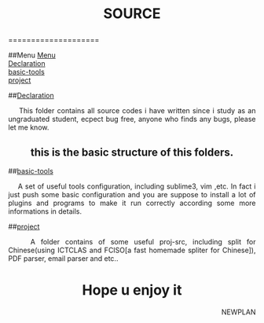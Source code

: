 # <p align="center">SOURCE</p>
====================

<a name="Menu"></a>
##Menu
[Menu](#Menu)</br>
[Declaration](#Declaration)</br>
[basic-tools](#basic-tools)</br>
[project](#project)</br>

<a name="Declaration"></a>
##[Declaration](#Menu)
<p align="justify">&nbsp;&nbsp;&nbsp;&nbsp;This folder contains all source codes i have written since i study as an ungraduated student, ecpect bug free, anyone who finds any bugs, please let me know.</p>

<h2 align="center">this is the basic structure of this folders.</h2>

<a name="basic-tools"></a>
##[basic-tools](#Menu)
<p align="justify">&nbsp;&nbsp;&nbsp;&nbsp;A set of useful tools configuration, including sublime3, vim ,etc. In fact i just push some basic configuration and you are suppose to install a lot of plugins and programs to make it run correctly according some more informations in details.</p>

<a name="project"></a>
##[project](#Menu)
<p align="justify">&nbsp;&nbsp;&nbsp;&nbsp;A folder contains of some useful proj-src, including split for Chinese(using ICTCLAS and FCISO[a fast homemade spliter for Chinese]), PDF parser, email parser and etc..</p>

<h1 align="center"> Hope u enjoy it</h1>

<p align="right">NEWPLAN</p>
